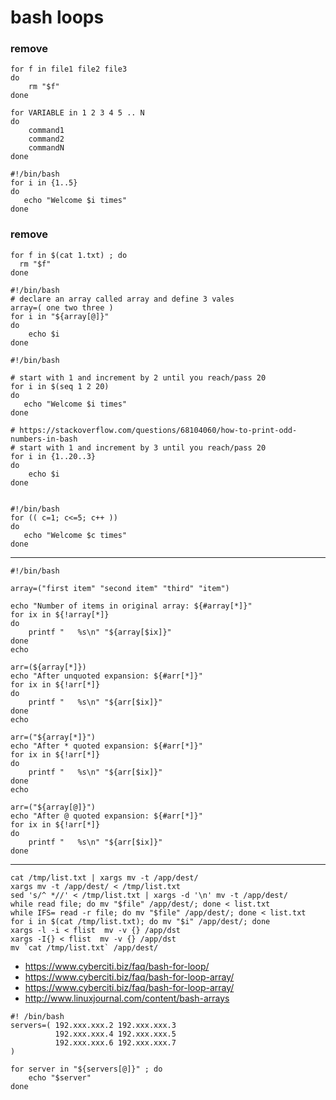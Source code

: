 # bash loops

### remove
```
for f in file1 file2 file3
do
	rm "$f"
done
```

```
for VARIABLE in 1 2 3 4 5 .. N
do
	command1
	command2
	commandN
done
```

```
#!/bin/bash
for i in {1..5}
do
   echo "Welcome $i times"
done
```

### remove
```
for f in $(cat 1.txt) ; do
  rm "$f"
done
```

```
#!/bin/bash
# declare an array called array and define 3 vales
array=( one two three )
for i in "${array[@]}"
do
	echo $i
done
```

```
#!/bin/bash

# start with 1 and increment by 2 until you reach/pass 20
for i in $(seq 1 2 20)    
do
   echo "Welcome $i times"
done

# https://stackoverflow.com/questions/68104060/how-to-print-odd-numbers-in-bash
# start with 1 and increment by 3 until you reach/pass 20
for i in {1..20..3}    
do
    echo $i
done


```

```
#!/bin/bash
for (( c=1; c<=5; c++ ))
do
   echo "Welcome $c times"
done
```

---------------------------
```
#!/bin/bash

array=("first item" "second item" "third" "item")

echo "Number of items in original array: ${#array[*]}"
for ix in ${!array[*]}
do
    printf "   %s\n" "${array[$ix]}"
done
echo

arr=(${array[*]})
echo "After unquoted expansion: ${#arr[*]}"
for ix in ${!arr[*]}
do
    printf "   %s\n" "${arr[$ix]}"
done
echo

arr=("${array[*]}")
echo "After * quoted expansion: ${#arr[*]}"
for ix in ${!arr[*]}
do
    printf "   %s\n" "${arr[$ix]}"
done
echo

arr=("${array[@]}")
echo "After @ quoted expansion: ${#arr[*]}"
for ix in ${!arr[*]}
do
    printf "   %s\n" "${arr[$ix]}"
done
```

-----------------------------------
```
cat /tmp/list.txt | xargs mv -t /app/dest/
xargs mv -t /app/dest/ < /tmp/list.txt
sed 's/^ *//' < /tmp/list.txt | xargs -d '\n' mv -t /app/dest/
while read file; do mv "$file" /app/dest/; done < list.txt
while IFS= read -r file; do mv "$file" /app/dest/; done < list.txt
for i in $(cat /tmp/list.txt); do mv "$i" /app/dest/; done
xargs -l -i < flist  mv -v {} /app/dst
xargs -I{} < flist  mv -v {} /app/dst
mv `cat /tmp/list.txt` /app/dest/
```

* https://www.cyberciti.biz/faq/bash-for-loop/
* https://www.cyberciti.biz/faq/bash-for-loop-array/
* https://www.cyberciti.biz/faq/bash-for-loop-array/
* http://www.linuxjournal.com/content/bash-arrays


```
#! /bin/bash
servers=( 192.xxx.xxx.2 192.xxx.xxx.3
          192.xxx.xxx.4 192.xxx.xxx.5
          192.xxx.xxx.6 192.xxx.xxx.7
)

for server in "${servers[@]}" ; do
    echo "$server"
done
```
